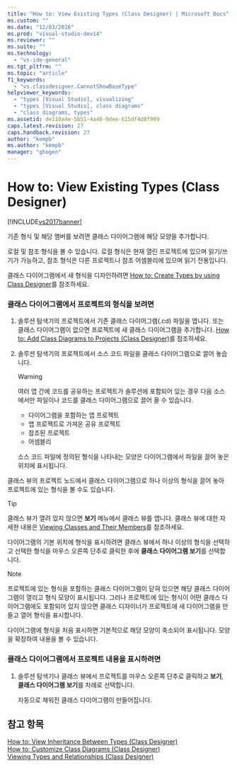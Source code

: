 ```yaml
---
title: "How to: View Existing Types (Class Designer) | Microsoft Docs"
ms.custom: ""
ms.date: "12/03/2016"
ms.prod: "visual-studio-dev14"
ms.reviewer: ""
ms.suite: ""
ms.technology: 
  - "vs-ide-general"
ms.tgt_pltfrm: ""
ms.topic: "article"
f1_keywords: 
  - "vs.classdesigner.CannotShowBaseType"
helpviewer_keywords: 
  - "types [Visual Studio], visualizing"
  - "types [Visual Studio], class diagrams"
  - "class diagrams, types"
ms.assetid: de110a4e-5b51-4a40-9dee-615df4d8f999
caps.latest.revision: 27
caps.handback.revision: 27
author: "kempb"
ms.author: "kempb"
manager: "ghogen"
---
```

# How to: View Existing Types (Class Designer)
[!INCLUDE[vs2017banner](../code-quality/includes/vs2017banner.md)]

기존 형식 및 해당 멤버를 보려면 클래스 다이어그램에 해당 모양을 추가합니다.  
  
 로컬 및 참조 형식을 볼 수 있습니다.  로컬 형식은 현재 열린 프로젝트에 있으며 읽기\/쓰기가 가능하고,  참조 형식은 다른 프로젝트나 참조 어셈블리에 있으며 읽기 전용입니다.  
  
 클래스 다이어그램에서 새 형식을 디자인하려면 [How to: Create Types by using Class Designer](../ide/how-to-create-types-by-using-class-designer.md)를 참조하세요.  
  
### 클래스 다이어그램에서 프로젝트의 형식을 보려면  
  
1.  솔루션 탐색기의 프로젝트에서 기존 클래스 다이어그램\(.cd\) 파일을 엽니다.  또는 클래스 다이어그램이 없으면 프로젝트에 새 클래스 다이어그램을 추가합니다.  [How to: Add Class Diagrams to Projects \(Class Designer\)](../ide/how-to-add-class-diagrams-to-projects-class-designer.md)를 참조하세요.  
  
2.  솔루션 탐색기의 프로젝트에서 소스 코드 파일을 클래스 다이어그램으로 끌어 놓습니다.  
  
    > [!WARNING]
    >  여러 앱 간에 코드를 공유하는 프로젝트가 솔루션에 포함되어 있는 경우 다음 소스에서만 파일이나 코드를 클래스 다이어그램으로 끌어 올 수 있습니다.  
    >   
    >  -   다이어그램을 포함하는 앱 프로젝트  
    > -   앱 프로젝트로 가져온 공유 프로젝트  
    > -   참조된 프로젝트  
    > -   어셈블리  
  
     소스 코드 파일에 정의된 형식을 나타내는 모양은 다이어그램에서 파일을 끌어 놓은 위치에 표시됩니다.  
  
 클래스 뷰의 프로젝트 노드에서 클래스 다이어그램으로 하나 이상의 형식을 끌어 놓아 프로젝트에 있는 형식을 볼 수도 있습니다.  
  
> [!TIP]
>  클래스 뷰가 열려 있지 않으면 **보기** 메뉴에서 클래스 뷰를 엽니다.  클래스 뷰에 대한 자세한 내용은 [Viewing Classes and Their Members](http://msdn.microsoft.com/ko-kr/71e9e8f3-261a-4e0c-87bf-5ec48b8bf333)를 참조하세요.  
  
 다이어그램의 기본 위치에 형식을 표시하려면 클래스 뷰에서 하나 이상의 형식을 선택하고 선택한 형식을 마우스 오른쪽 단추로 클릭한 후에 **클래스 다이어그램 보기**를 선택합니다.  
  
> [!NOTE]
>  프로젝트에 있는 형식을 포함하는 클래스 다이어그램이 닫혀 있으면 해당 클래스 다이어그램이 열리고 형식 모양이 표시됩니다.  그러나 프로젝트에 있는 형식이 어떤 클래스 다이어그램에도 포함되어 있지 않으면 클래스 디자이너가 프로젝트에 새 다이어그램을 만들고 열어 형식을 표시합니다.  
  
 다이어그램에 형식을 처음 표시하면 기본적으로 해당 모양이 축소되어 표시됩니다.  모양을 확장하여 내용을 볼 수 있습니다.  
  
### 클래스 다이어그램에서 프로젝트 내용을 표시하려면  
  
1.  솔루션 탐색기나 클래스 뷰에서 프로젝트를 마우스 오른쪽 단추로 클릭하고 **보기**, **클래스 다이어그램 보기**를 차례로 선택합니다.  
  
     자동으로 채워진 클래스 다이어그램이 만들어집니다.  
  
## 참고 항목  
 [How to: View Inheritance Between Types \(Class Designer\)](../ide/how-to-view-inheritance-between-types-class-designer.md)   
 [How to: Customize Class Diagrams \(Class Designer\)](../ide/how-to-customize-class-diagrams-class-designer.md)   
 [Viewing Types and Relationships \(Class Designer\)](../ide/viewing-types-and-relationships-class-designer.md)